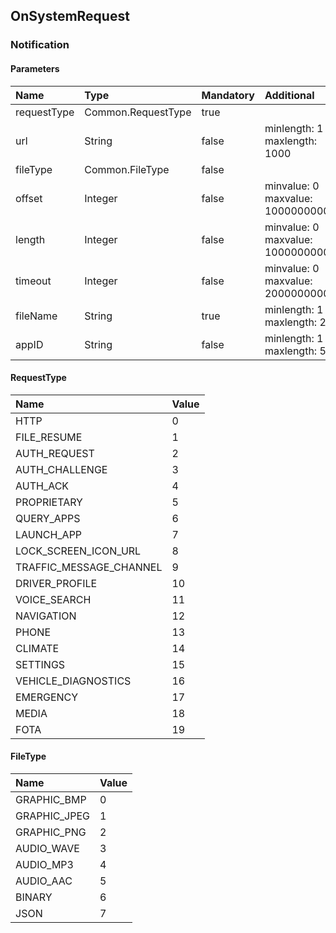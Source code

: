 ## OnSystemRequest


### Notification

#### Parameters

|Name|Type|Mandatory|Additional|Description|
|:---|:---|:--------|:---------|:----------|
|requestType|Common.RequestType|true|||
|url|String|false|minlength: 1<br>maxlength: 1000||
|fileType|Common.FileType|false|||
|offset|Integer|false|minvalue: 0<br>maxvalue: 100000000000||
|length|Integer|false|minvalue: 0<br>maxvalue: 100000000000||
|timeout|Integer|false|minvalue: 0<br>maxvalue: 2000000000||
|fileName|String|true|minlength: 1<br>maxlength: 255||
|appID|String|false|minlength: 1<br>maxlength: 50||

#### RequestType

|Name|Value|
|:---|:----|
|HTTP|0|
|FILE_RESUME|1|
|AUTH_REQUEST|2|
|AUTH_CHALLENGE|3|
|AUTH_ACK|4|
|PROPRIETARY|5|
|QUERY_APPS|6|
|LAUNCH_APP|7|
|LOCK_SCREEN_ICON_URL|8|
|TRAFFIC_MESSAGE_CHANNEL|9|
|DRIVER_PROFILE|10|
|VOICE_SEARCH|11|
|NAVIGATION|12|
|PHONE|13|
|CLIMATE|14|
|SETTINGS|15|
|VEHICLE_DIAGNOSTICS|16|
|EMERGENCY|17|
|MEDIA|18|
|FOTA|19|

#### FileType

|Name|Value|
|:---|:----|
|GRAPHIC_BMP|0|
|GRAPHIC_JPEG|1|
|GRAPHIC_PNG|2|
|AUDIO_WAVE|3|
|AUDIO_MP3|4|
|AUDIO_AAC|5|
|BINARY|6|
|JSON|7|
